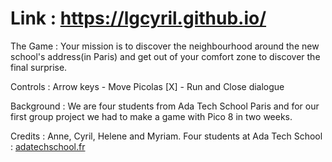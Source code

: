 # Link : https://lgcyril.github.io/
The Game :
Your mission is to discover the neighbourhood around the new school's address(in Paris) and get out of your comfort zone to discover the final surprise.

Controls :
Arrow keys - Move Picolas
[X] - Run and Close dialogue

Background :
We are four students from Ada Tech School Paris and for our first group project we had to make a game with Pico 8 in two weeks.

Credits :
Anne, Cyril, Helene and Myriam.
Four students at Ada Tech School :  <a href="https://adatechschool.fr/" target='_blank'>adatechschool.fr</a>
